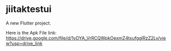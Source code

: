 # jiitaktestui

A new Flutter project.

Here is the Apk File link: https://drive.google.com/file/d/1vDYA_VrRCQWpkOexmZ4txufgglRzZ2Ly/view?usp=drive_link

